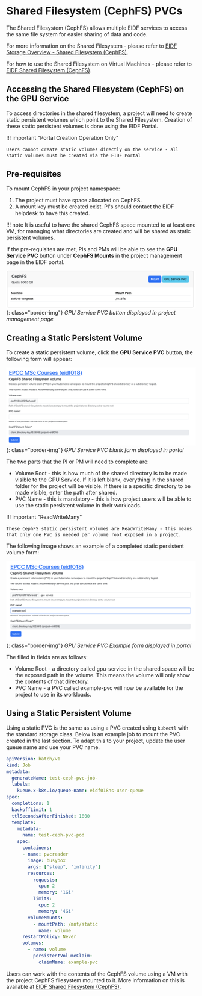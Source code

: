 # Shared Filesystem (CephFS) PVCs

The Shared Filesystem (CephFS) allows multiple EIDF services to access the same file system for easier sharing of data and code.

For more information on the Shared Filesystem - please refer to [EIDF Storage Overview - Shared Filesystem (CephFS)](../../storage/overview.md#shared-filesystem-cephfs).

For how to use the Shared Filesystem on Virtual Machines - please refer to [EIDF Shared Filesystem (CephFS)](../virtualmachines/sharedfs.md).

## Accessing the Shared Filesystem (CephFS) on the GPU Service

To access directories in the shared filesystem, a project will need to create static persistent volumes which point to the Shared Filesystem. Creation of these static persistent volumes is done using the EIDF Portal.

!!! important "Portal Creation Operation Only"

    Users cannot create static volumes directly on the service - all static volumes must be created via the EIDF Portal

## Pre-requisites

To mount CephFS in your project namespace:

1. The project must have space allocated on CephFS.
1. A mount key must be created exist. PI's should contact the EIDF helpdesk to have this created.

!!! note
    It is useful to have the shared CephFS space mounted to at least one VM, for managing what directories are created and will be shared as static persistent volumes.

If the pre-requisites are met, PIs and PMs will be able to see the **GPU Service PVC** button under **CephFS Mounts** in the project management page in the EIDF portal.

   ![CephFSGPUServicePVCButton](../../images/gpuservice/cephfs-mounted.png){: class="border-img"}
   *GPU Service PVC button displayed in project management page*

## Creating a Static Persistent Volume

To create a static persistent volume, click the **GPU Service PVC** button, the following form will appear:

   ![CephFSGPUServicePVCFormBlank](../../images/gpuservice/pvc-blank-form.png){: class="border-img"}
   *GPU Service PVC blank form displayed in portal*

The two parts that the PI or PM will need to complete are:

* Volume Root - this is how much of the shared directory is to be made visible to the GPU Service. If it is left blank, everything in the shared folder for the project will be visible. If there is a specific directory to be made visible, enter the path after shared.
* PVC Name - this is mandatory - this is how project users will be able to use the static persistent volume in their workloads.

!!! important "ReadWriteMany"

    These CephFS static persistent volumes are ReadWriteMany - this means that only one PVC is needed per volume root exposed in a project.

The following image shows an example of a completed static persistent volume form:

   ![CephFSGPUServicePVCFormExample](../../images/gpuservice/pvc-example-form.png){: class="border-img"}
   *GPU Service PVC Example form displayed in portal*

The filled in fields are as follows:

* Volume Root - a directory called gpu-service in the shared space will be the exposed path in the volume. This means the volume will only show the contents of that directory.
* PVC Name - a PVC called example-pvc will now be available for the project to use in its workloads.

## Using a Static Persistent Volume

Using a static PVC is the same as using a PVC created using `kubectl` with the standard storage class. Below is an example job to mount the PVC created in the last section. To adapt this to your project, update the user queue name and use your PVC name.

``` yaml
apiVersion: batch/v1
kind: Job
metadata:
  generateName: test-ceph-pvc-job-
  labels:
    kueue.x-k8s.io/queue-name: eidf018ns-user-queue
spec:
  completions: 1
  backoffLimit: 1
  ttlSecondsAfterFinished: 1800
  template:
    metadata:
      name: test-ceph-pvc-pod
    spec:
      containers:
      - name: pvcreader
        image: busybox
        args: ["sleep", "infinity"]
        resources:
          requests:
            cpu: 2
            memory: '1Gi'
          limits:
            cpu: 2
            memory: '4Gi'
        volumeMounts:
          - mountPath: /mnt/static
            name: volume
      restartPolicy: Never
      volumes:
        - name: volume
          persistentVolumeClaim:
            claimName: example-pvc
```

Users can work with the contents of the CephFS volume using a VM with the project CephFS filesystem mounted to it. More information on this is available at [EIDF Shared Filesystem (CephFS)](../virtualmachines/sharedfs.md).
